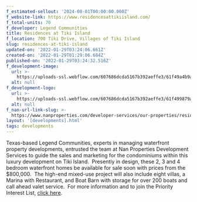 ```yaml
---
f_estimated-sellout: '2024-08-01T00:00:00.000Z'
f_website-link: https://www.residencesattikiisland.com/
f_total-units: 70
f_developer: Legend Communities
title: Residences at Tiki Island
f_location: 700 Tiki Drive, Villages of Tiki Island
slug: residences-at-tiki-island
updated-on: '2022-01-29T03:24:06.661Z'
created-on: '2022-01-29T01:29:06.684Z'
published-on: '2022-01-29T03:24:32.516Z'
f_development-image:
  url: >-
    https://uploads-ssl.webflow.com/607686dcda5167b392aeffe3/61f49a4b9aab6ad0a40fd56b_TikiIslandResidences_Aerial_Camera1_121621.jpeg
  alt: null
f_development-logo:
  url: >-
    https://uploads-ssl.webflow.com/607686dcda5167b392aeffe3/61f499879aab6a3da60fd077_the_residences_at_tiki_island_logo_RGB.png
  alt: null
f_nan-url-link-slug: >-
  https://www.nanproperties.com/developer-services/our-properties/residences-at-tiki-island
layout: '[developments].html'
tags: developments
---
```


Texas-based Legend Communities, experts in managing waterfront property developments, entrusted the team at Nan Properties Development Services to guide the sales and marketing for the condominiums within this luxury development on Tiki Island.  Presently in design, these 2, 3 and 4 bedroom waterfront homes be available for sale soon with prices from the $800,000.  The high-end mixed-use project will also include eight villas, a Marina with Restaurant, and Boat Barn with storage for over 200 boats and call ahead valet service.  For more information and to join the Priority Interest List, [click here](#).
